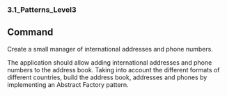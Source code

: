 ### 3.1_Patterns_Level3
## Command
Create a small manager of international addresses and phone numbers.

The application should allow adding international addresses and phone numbers to the address book. Taking into account the different formats of different countries, build the address book, addresses and phones by implementing an Abstract Factory pattern.
